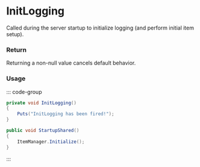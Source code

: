 # InitLogging
<Badge type="info" text="Server"/>[<Badge type="danger" text="Carbon Compatible"/>](https://github.com/CarbonCommunity/Carbon)[<Badge type="warning" text="Oxide Compatible"/>](https://github.com/OxideMod/Oxide.Rust)<Badge type="info" text="Static"/><Badge type="info" text=" Hidden"/>
Called during the server startup to initialize logging (and perform initial item setup).

### Return
Returning a non-null value cancels default behavior.

### Usage
::: code-group
```csharp [Example]
private void InitLogging()
{
	Puts("InitLogging has been fired!");
}
```
```csharp [Source — Assembly-CSharp @ Bootstrap]
public void StartupShared()
{
	ItemManager.Initialize();
}

```
:::
